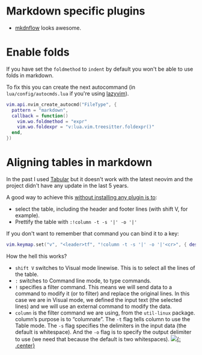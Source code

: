 # Markdown specific plugins

- [mkdnflow](https://github.com/jakewvincent/mkdnflow.nvim) looks awesome.

# Enable folds

If you have set the `foldmethod` to `indent` by default you won't be able to use folds in markdown.

To fix this you can create the next autocommand (in `lua/config/autocmds.lua` if you're using [lazyvim](lazyvim.md)).

```lua
vim.api.nvim_create_autocmd("FileType", {
  pattern = "markdown",
  callback = function()
    vim.wo.foldmethod = "expr"
    vim.wo.foldexpr = "v:lua.vim.treesitter.foldexpr()"
  end,
})
```

# Aligning tables in markdown

In the past I used [Tabular](https://github.com/godlygeek/tabular) but it doesn't work with the latest neovim and the project didn't have any update in the last 5 years.

A good way to achieve this [without installing any plugin is to](https://heitorpb.github.io/bla/format-tables-in-vim/):

- select the table, including the header and footer lines (with shift V, for example).
- Prettify the table with `:!column -t -s '|' -o '|'`

If you don't want to remember that command you can bind it to a key:

```lua
vim.keymap.set("v", "<leader>tf", "!column -t -s '|' -o '|'<cr>", { desc = "Format table" })
```

How the hell this works?

- `shift V` switches to Visual mode linewise. This is to select all the lines of the table.
- `:` switches to Command line mode, to type commands.
- `!` specifies a filter command. This means we will send data to a command to modify it (or to filter) and replace the original lines. In this case we are in Visual mode, we defined the input text (the selected lines) and we will use an external command to modify the data.
- `column` is the filter command we are using, from the `util-linux` package. column’s purpose is to “columnate”. The `-t` flag tells column to use the Table mode. The `-s` flag specifies the delimiters in the input data (the default is whitespace). And the `-o` flag is to specify the output delimiter to use (we need that because the default is two whitespaces).
[![](not-by-ai.svg){: .center}](https://notbyai.fyi)
